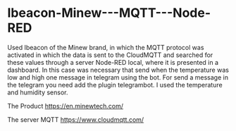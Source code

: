 # Ibeacon-Minew---MQTT---Node-RED
Used Ibeacon of the Minew brand, in which the MQTT protocol was activated in which the data is sent to the CloudMQTT and searched for these values ​​through a server Node-RED local, where it is presented in a dashboard.
In this case was necessary that send when the temperature was low and high one message in telegram using the bot. For send a message in the telegram you need add the plugin telegrambot.
I used the temperature and humidity sensor.

The Product
https://en.minewtech.com/

The server MQTT
https://www.cloudmqtt.com/
